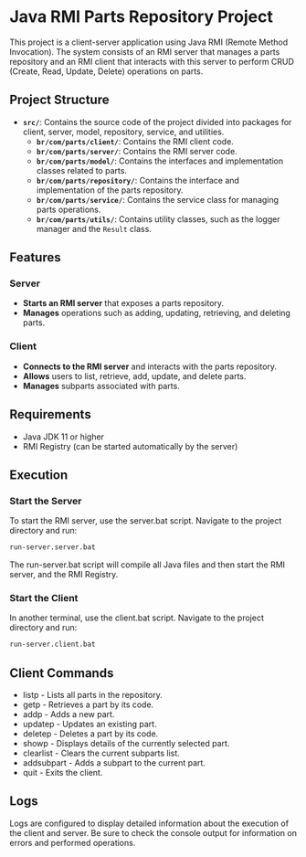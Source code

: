 # Java RMI Parts Repository Project

This project is a client-server application using Java RMI (Remote Method Invocation). The system consists of an RMI server that manages a parts repository and an RMI client that interacts with this server to perform CRUD (Create, Read, Update, Delete) operations on parts.

## Project Structure

- **`src/`**: Contains the source code of the project divided into packages for client, server, model, repository, service, and utilities.
    - **`br/com/parts/client/`**: Contains the RMI client code.
    - **`br/com/parts/server/`**: Contains the RMI server code.
    - **`br/com/parts/model/`**: Contains the interfaces and implementation classes related to parts.
    - **`br/com/parts/repository/`**: Contains the interface and implementation of the parts repository.
    - **`br/com/parts/service/`**: Contains the service class for managing parts operations.
    - **`br/com/parts/utils/`**: Contains utility classes, such as the logger manager and the `Result` class.

## Features

### Server
- **Starts an RMI server** that exposes a parts repository.
- **Manages** operations such as adding, updating, retrieving, and deleting parts.

### Client
- **Connects to the RMI server** and interacts with the parts repository.
- **Allows** users to list, retrieve, add, update, and delete parts.
- **Manages** subparts associated with parts.

## Requirements

- Java JDK 11 or higher
- RMI Registry (can be started automatically by the server)

## Execution

### Start the Server
To start the RMI server, use the server.bat script. Navigate to the project directory and run:
```bash
run-server.server.bat
```
The run-server.bat script will compile all Java files and then start the RMI server, and the RMI Registry.

### Start the Client
In another terminal, use the client.bat script. Navigate to the project directory and run:
```bash
run-server.client.bat
```

## Client Commands
- listp - Lists all parts in the repository.
- getp - Retrieves a part by its code.
- addp - Adds a new part.
- updatep - Updates an existing part.
- deletep - Deletes a part by its code.
- showp - Displays details of the currently selected part.
- clearlist - Clears the current subparts list.
- addsubpart - Adds a subpart to the current part.
- quit - Exits the client.

## Logs
Logs are configured to display detailed information about the execution of the client and server. Be sure to check the console output for information on errors and performed operations.